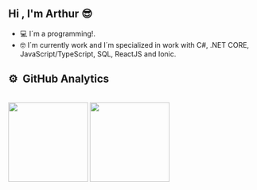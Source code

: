 ## Hi , I'm Arthur 😎
 - 💻 I´m a programming!.
 - 🤓 I´m currently work and I´m specialized in work with C#, .NET CORE, JavaScript/TypeScript, SQL, ReactJS and Ionic.
## ⚙️ &nbsp;GitHub Analytics
<br>

<div align="left">
  <img height="160" src="https://github-readme-stats.vercel.app/api?username=ArturRod&show_icons=true&count_private=true&theme=vision-friendly-white&locale=en" > 
  <img height="160" src="https://github-readme-stats.vercel.app/api/top-langs/?username=ArturRod&layout=compact&lang&theme=vision-friendly-white&locale=en" >
  <!--<img src="https://github-readme-streak-stats.herokuapp.com/?user=ArturRod&locale=en" >-->
</div>


<!--
## 🛠 &nbsp;Tech Stack

<br>

![HTML](https://img.shields.io/badge/-HTML-05122A?style=flat&logo=HTML5)&nbsp;
![CSS](https://img.shields.io/badge/-CSS-05122A?style=flat&logo=CSS3&logoColor=1572B6)&nbsp;
![JavaScript](https://img.shields.io/badge/-JavaScript-05122A?style=flat&logo=javascript)&nbsp;
![React](https://img.shields.io/badge/-React-05122A?style=flat&logo=react)&nbsp;
![Git](https://img.shields.io/badge/-Git-05122A?style=flat&logo=git)&nbsp;
![GitHub](https://img.shields.io/badge/-GitHub-05122A?style=flat&logo=github)&nbsp;
![Visual Studio Code](https://img.shields.io/badge/-Visual%20Studio%20Code-05122A?style=flat&logo=visual-studio-code&logoColor=007ACC)&nbsp;

<br>

##  💬 &nbsp;Social Links

<br>

<p align="left" style="background:yellow">
  <a href="https://linkedin.com/in/wanderson-dutra" target="_blank">
    <img align="center" src="https://img.shields.io/badge/-Dutra-05122A?style=flat&logo=linkedin" alt="linkedin"/>
  </a>
  <a href="https://www.instagram.com/dutra_g07" target="_blank">
   <img align="center" src="https://img.shields.io/badge/-dutra_g07-05122A?style=flat&logo=instagram" alt="instagram"/>
  </a>
  <a href="https://www.youtube.com/user/wandersonrochadutra " target="_blank">
   <img align="center" src="https://img.shields.io/badge/-dutra -05122A?style=flat&logo=youtube" alt="youtube"/>
  </a>
</p>

-->

